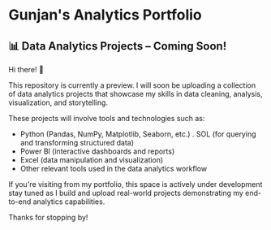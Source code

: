 # Gunjan's Analytics Portfolio

## 📊 Data Analytics Projects – Coming Soon!

Hi there! 👋 

This repository is currently a preview. I will soon be uploading a collection of data analytics projects that showcase my skills in data cleaning, analysis, visualization, and storytelling. 

These projects will involve tools and technologies such as: 
* Python (Pandas, NumPy, Matplotlib, Seaborn, etc.) . SOL (for querying and transforming structured data) 
* Power Bl (interactive dashboards and reports) 
* Excel (data manipulation and visualization) 
* Other relevant tools used in the data analytics workflow
  
If you're visiting from my portfolio, this space is actively under development stay tuned as I build and upload real-world projects demonstrating my end-to-end analytics capabilities.

Thanks for stopping by!
